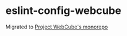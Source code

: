 # eslint-config-webcube

Migrated to [Project WebCube's monorepo](https://github.com/dexteryy/Project-WebCube/tree/master/eslint-config-webcube)
